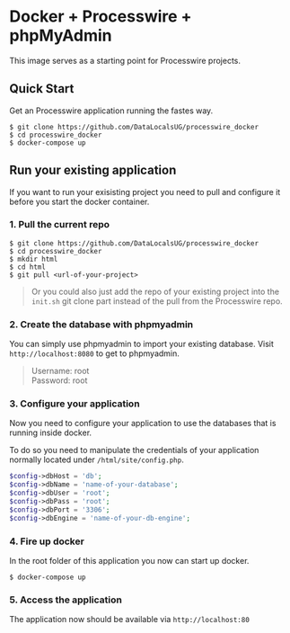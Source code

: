 # Docker + Processwire + phpMyAdmin

This image serves as a starting point for Processwire projects.

## Quick Start

Get an Processwire application running the fastes way.

```shell
$ git clone https://github.com/DataLocalsUG/processwire_docker
$ cd processwire_docker
$ docker-compose up
```

## Run your existing application

If you want to run your exisisting project you need to pull and configure it before you start the docker container.

### 1. Pull the current repo

```shell
$ git clone https://github.com/DataLocalsUG/processwire_docker
$ cd processwire_docker
$ mkdir html
$ cd html
$ git pull <url-of-your-project>
```

> Or you could also just add the repo of your existing project into the `init.sh` git clone part instead of the pull from the Processwire repo.


### 2. Create the database with phpmyadmin

You can simply use phpmyadmin to import your existing database.
Visit `http://localhost:8080` to get to phpmyadmin.

> Username: root  
> Password: root  

### 3. Configure your application

Now you need to configure your application to use the databases that is running inside docker.

To do so you need to manipulate the credentials of your application normally located under `/html/site/config.php`.

```php
$config->dbHost = 'db';  
$config->dbName = 'name-of-your-database';  
$config->dbUser = 'root';  
$config->dbPass = 'root';  
$config->dbPort = '3306';  
$config->dbEngine = 'name-of-your-db-engine';  
```

### 4. Fire up docker

In the root folder of this application you now can start up docker.

```shell
$ docker-compose up
```

### 5. Access the application

The application now should be available via `http://localhost:80`
